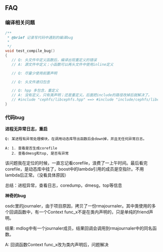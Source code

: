 ## FAQ

### 编译相关问题

```c++
/**
 * @brief 记录写代码中遇到的编译bug
 * 
 */
void test_compile_bug()
{
   // Q: 头文件中定义函数后，编译出现重定义的错误
   // A: 源文件中定义；小函数可以再头文件中使用inline定义

   // Q: 尽量少使用前置声明

   // Q: 头文件递归包含

   // Q: hpp 多包含，重定义
   // A: 没有定义，只有类声明；还是重定义。后面把include的路径改掉后就解决了。
   // #include "cephfs/libcephfs.hpp" ==> #include "include/cephfs/libcephfs.hpp"
}
```

### 代码bug

**进程无异常日志，重启**

    Q: 某进程有异常处理模块，在调用动态库导出函数后会down掉，并且无任何异常日志。

    A: 1. 查看是否生成corefile
       2. 查看dmesg和top, 是否有异常    

该问题我在定位的时候，一直忘记看corefile，浪费了一上午时间。最后看完corefile，是动态库中挂了，boost中的lambda引用的成员是空指针。不用lambda后正常。（没看具体原因）

总结：进程异常，查看日志，coredump，dmesg，top等信息

**神奇的bug**

   osdc里的journaler，由于项目原因，拷贝了一份rmajournaler。其中类使用的多个回调函数中，有一个Context func_x不是在类内声明的，只是单纯的friend声明。

   结果: mdlog中有一个journaler成员，结果回调会调用到rmajournaler中的同名函数。

   A: 回调函数Context func_x改为类内声明后，问题解决